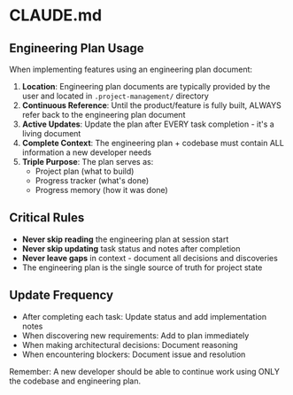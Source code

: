 # CLAUDE.md

## Engineering Plan Usage

When implementing features using an engineering plan document:

1. **Location**: Engineering plan documents are typically provided by the user and located in `.project-management/` directory
2. **Continuous Reference**: Until the product/feature is fully built, ALWAYS refer back to the engineering plan document
3. **Active Updates**: Update the plan after EVERY task completion - it's a living document
4. **Complete Context**: The engineering plan + codebase must contain ALL information a new developer needs
5. **Triple Purpose**: The plan serves as:
   - Project plan (what to build)
   - Progress tracker (what's done)
   - Progress memory (how it was done)

## Critical Rules

- **Never skip reading** the engineering plan at session start
- **Never skip updating** task status and notes after completion
- **Never leave gaps** in context - document all decisions and discoveries
- The engineering plan is the single source of truth for project state

## Update Frequency

- After completing each task: Update status and add implementation notes
- When discovering new requirements: Add to plan immediately
- When making architectural decisions: Document reasoning
- When encountering blockers: Document issue and resolution

Remember: A new developer should be able to continue work using ONLY the codebase and engineering plan.